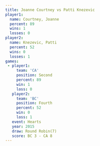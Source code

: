 ```yaml
---
title: Joanne Courtney vs Patti Knezevic
player1:                
  name: Courtney, Joanne
  percent: 89           
  wins: 1               
  losses: 0             
player2:                
  name: Knezevic, Patti 
  percent: 52           
  wins: 0               
  losses: 1             
games:
 - player1:          
     team: 'CA'      
     position: Second
     percent: 89     
     win: 1          
     loss: 0         
   player2:          
     team: 'BC'      
     position: Fourth
     percent: 52     
     win: 0          
     loss: 1         
   event: Hearts       
   year: 2015          
   draw: Round Robin(7)
   score: BC 3 - CA 8  
---
```

